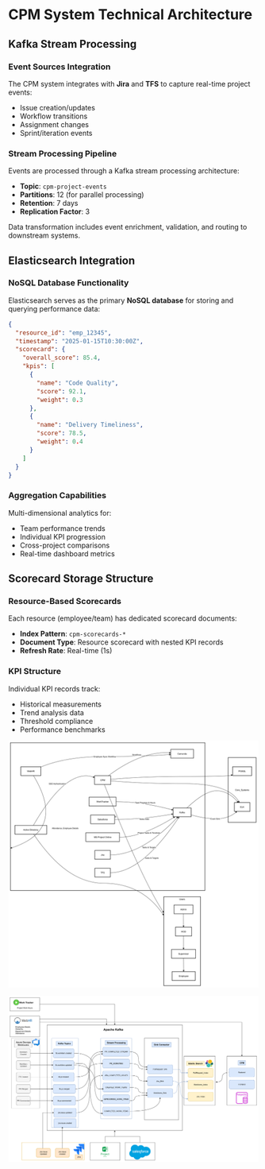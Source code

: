 
# CPM System Technical Architecture

## Kafka Stream Processing

### Event Sources Integration
The CPM system integrates with **Jira** and **TFS** to capture real-time project events:
- Issue creation/updates
- Workflow transitions 
- Assignment changes
- Sprint/iteration events

### Stream Processing Pipeline
Events are processed through a Kafka stream processing architecture:
- **Topic**: `cpm-project-events`
- **Partitions**: 12 (for parallel processing)
- **Retention**: 7 days
- **Replication Factor**: 3

Data transformation includes event enrichment, validation, and routing to downstream systems.

## Elasticsearch Integration

### NoSQL Database Functionality
Elasticsearch serves as the primary **NoSQL database** for storing and querying performance data:

```json
{
  "resource_id": "emp_12345",
  "timestamp": "2025-01-15T10:30:00Z",
  "scorecard": {
    "overall_score": 85.4,
    "kpis": [
      {
        "name": "Code Quality",
        "score": 92.1,
        "weight": 0.3
      },
      {
        "name": "Delivery Timeliness", 
        "score": 78.5,
        "weight": 0.4
      }
    ]
  }
}
```

### Aggregation Capabilities
Multi-dimensional analytics for:
- Team performance trends
- Individual KPI progression
- Cross-project comparisons
- Real-time dashboard metrics

## Scorecard Storage Structure

### Resource-Based Scorecards
Each resource (employee/team) has dedicated scorecard documents:
- **Index Pattern**: `cpm-scorecards-*`
- **Document Type**: Resource scorecard with nested KPI records
- **Refresh Rate**: Real-time (1s)

### KPI Structure
Individual KPI records track:
- Historical measurements
- Trend analysis data
- Threshold compliance
- Performance benchmarks

![alt text](image-1.png)

![alt text](image.png)